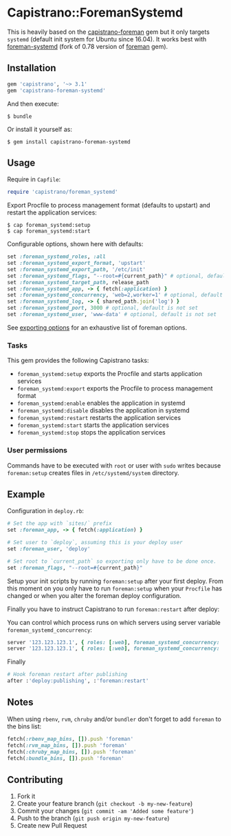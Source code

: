 # Capistrano::ForemanSystemd

This is heavily based on the [capistrano-foreman](https://github.com/koenpunt/capistrano-foreman) gem but it only targets `systemd` (default init system for Ubuntu since 16.04).
It works best with [foreman-systemd](https://github.com/aserafin/foreman) (fork of 0.78 version of [foreman](https://github.com/ddollar/foreman) gem).

## Installation

```ruby
gem 'capistrano', '~> 3.1'
gem 'capistrano-foreman-systemd'
```

And then execute:

    $ bundle

Or install it yourself as:

    $ gem install capistrano-foreman-systemd

## Usage

Require in `Capfile`:

```ruby
require 'capistrano/foreman_systemd'
```

Export Procfile to process management format (defaults to upstart) and restart the application services:

    $ cap foreman_systemd:setup
    $ cap foreman_systemd:start

Configurable options, shown here with defaults:

```ruby
set :foreman_systemd_roles, :all
set :foreman_systemd_export_format, 'upstart'
set :foreman_systemd_export_path, '/etc/init'
set :foreman_systemd_flags, "--root=#{current_path}" # optional, default is empty string
set :foreman_systemd_target_path, release_path
set :foreman_systemd_app, -> { fetch(:application) }
set :foreman_systemd_concurrency, 'web=2,worker=1' # optional, default is not set
set :foreman_systemd_log, -> { shared_path.join('log') }
set :foreman_systemd_port, 3000 # optional, default is not set
set :foreman_systemd_user, 'www-data' # optional, default is not set
```

See [exporting options](http://ddollar.github.io/foreman/#EXPORTING) for an exhaustive list of foreman options.

### Tasks

This gem provides the following Capistrano tasks:

* `foreman_systemd:setup` exports the Procfile and starts application services
* `foreman_systemd:export` exports the Procfile to process management format
* `foreman_systemd:enable` enables the application in systemd
* `foreman_systemd:disable` disables the application in systemd
* `foreman_systemd:restart` restarts the application services
* `foreman_systemd:start` starts the application services
* `foreman_systemd:stop` stops the application services

### User permissions

Commands have to be executed with `root` or user with `sudo` writes because `foreman:setup` creates files in `/etc/systemd/system` directory.

## Example


Configuration in `deploy.rb`:

```ruby
# Set the app with `sites/` prefix
set :foreman_app, -> { fetch(:application) }

# Set user to `deploy`, assuming this is your deploy user
set :foreman_user, 'deploy'

# Set root to `current_path` so exporting only have to be done once.
set :foreman_flags, "--root=#{current_path}"
```

Setup your init scripts by running `foreman:setup` after your first deploy.
From this moment on you only have to run `foreman:setup` when your `Procfile` has changed or when you alter the foreman deploy configuration.

Finally you have to instruct Capistrano to run `foreman:restart` after deploy:

You can control which process runs on which servers using server variable `foreman_systemd_concurrency`:

```ruby
server '123.123.123.1', { roles: [:web], foreman_systemd_concurrency: 'web=1,sidekiq=1' }
server '123.123.123.1', { roles: [:web], foreman_systemd_concurrency: 'web=1,sidekiq=0' }
```

Finally

```ruby
# Hook foreman restart after publishing
after :'deploy:publishing', :'foreman:restart'
```

## Notes

When using `rbenv`, `rvm`, `chruby` and/or `bundler` don't forget to add `foreman` to the bins list:

```ruby
fetch(:rbenv_map_bins, []).push 'foreman'
fetch(:rvm_map_bins, []).push 'foreman'
fetch(:chruby_map_bins, []).push 'foreman'
fetch(:bundle_bins, []).push 'foreman'
```

## Contributing

1. Fork it
2. Create your feature branch (`git checkout -b my-new-feature`)
3. Commit your changes (`git commit -am 'Added some feature'`)
4. Push to the branch (`git push origin my-new-feature`)
5. Create new Pull Request